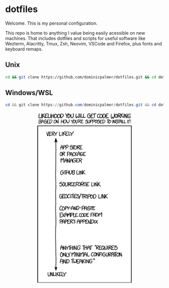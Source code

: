 # dotfiles

Welcome. This is my personal configuration.

This repo is home to anything I value being easily acessible on new machines. That includes dotfiles and scripts for useful software like Wezterm, Alacritty, Tmux, Zsh, Neovim, VSCode and Firefox, plus fonts and keyboard remaps.

## Unix

```bash
cd && git clone https://github.com/dominicpalmer/dotfiles.git && cd dotfiles/unix/install && ./install.sh
```

## Windows/WSL

```powershell
cd && git clone https://github.com/dominicpalmer/dotfiles.git && cd dotfiles/windows/install && ./install.ps1
```

<p align="center">
    <img align="center" src="common/img/xkcd.png" alt="drawing" width="300" />
</p>

